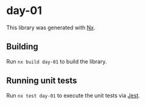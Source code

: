 # day-01

This library was generated with [Nx](https://nx.dev).

## Building

Run `nx build day-01` to build the library.

## Running unit tests

Run `nx test day-01` to execute the unit tests via [Jest](https://jestjs.io).
